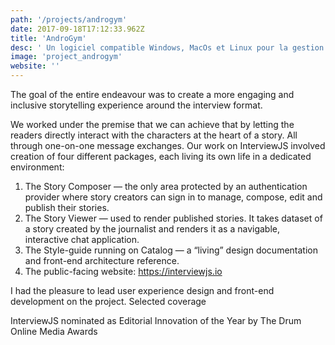 ```yaml
---
path: '/projects/androgym'
date: 2017-09-18T17:12:33.962Z
title: 'AndroGym'
desc: ' Un logiciel compatible Windows, MacOs et Linux pour la gestion de membres de gym.'
image: 'project_androgym'
website: ''
---
```


The goal of the entire endeavour was to create a more engaging and inclusive storytelling experience around the interview format.

We worked under the premise that we can achieve that by letting the readers directly interact with the characters at the heart of a story. All through one-on-one message exchanges. Our work on InterviewJS involved creation of four different packages, each living its own life in a dedicated environment:

1. The Story Composer — the only area protected by an authentication provider where story creators can sign in to manage, compose, edit and publish their stories.
2. The Story Viewer — used to render published stories. It takes dataset of a story created by the journalist and renders it as a navigable, interactive chat application.
3. The Style-guide running on Catalog — a “living” design documentation and front-end architecture reference.
4. The public-facing website: https://interviewjs.io

I had the pleasure to lead user experience design and front-end development on the project.
Selected coverage

InterviewJS nominated as Editorial Innovation of the Year by The Drum Online Media Awards
